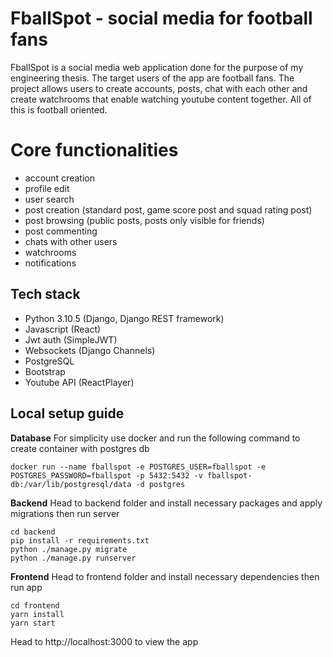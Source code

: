 # FballSpot - social media for football fans

FballSpot is a social media web application done for the purpose of my engineering thesis. The target users of the app are football fans. The project allows users to create accounts, posts, chat with each other and create watchrooms that enable watching youtube content together. All of this is football oriented.


# Core functionalities

- account creation
- profile edit
- user search
- post creation (standard post, game score post and squad rating post)
- post browsing (public posts, posts only visible for friends)
- post commenting
- chats with other users
- watchrooms
- notifications

## Tech stack

- Python 3.10.5 (Django, Django REST framework)
- Javascript (React)
- Jwt auth (SimpleJWT)
- Websockets (Django Channels)
- PostgreSQL
- Bootstrap
- Youtube API (ReactPlayer)

## Local setup guide
**Database**
For simplicity use docker and run the following command to create container with postgres db 
```
docker run --name fballspot -e POSTGRES_USER=fballspot -e POSTGRES_PASSWORD=fballspot -p 5432:5432 -v fballspot-db:/var/lib/postgresql/data -d postgres
```

**Backend**
Head to backend folder and install necessary packages and apply migrations then run server
```
cd backend
pip install -r requirements.txt
python ./manage.py migrate
python ./manage.py runserver
```
**Frontend**
Head to frontend folder and install necessary dependencies then run app
```
cd frontend
yarn install
yarn start
```
Head to http://localhost:3000 to view the app

